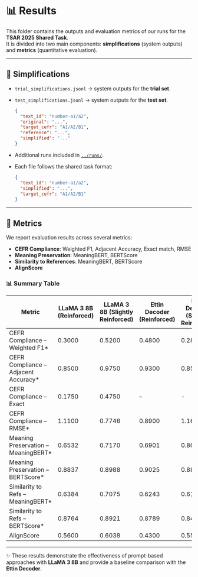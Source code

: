 # 📊 Results

This folder contains the outputs and evaluation metrics of our runs for the **TSAR 2025 Shared Task**.  
It is divided into two main components: **simplifications** (system outputs) and **metrics** (quantitative evaluation).

---

## 📝 Simplifications
- `trial_simplifications.jsonl` → system outputs for the **trial set**.  
- `test_simplifications.jsonl` → system outputs for the **test set**.  
  
  ```json
  {
    "text_id": "number-a1/a2",
    "original": "...",
    "target_cefr": "A1/A2/B1",
    "reference": "...",
    "simplified": "..."
  }

- Additional runs included in [`../runs/`](../runs/).

- Each file follows the shared task format:  

  ```json
  {
    "text_id": "number-a1/a2",
    "simplified": "...",
    "target_cefr": "A1/A2/B1"
  }
  ```
---

## 📐 Metrics

We report evaluation results across several metrics:  

- **CEFR Compliance**: Weighted F1, Adjacent Accuracy, Exact match, RMSE  
- **Meaning Preservation**: MeaningBERT, BERTScore  
- **Similarity to References**: MeaningBERT, BERTScore  
- **AlignScore**  

### 📊 Summary Table

| Metric                                 | LLaMA 3 8B (Reinforced)  | LLaMA 3 8B (Slightly Reinforced) | Ettin Decoder (Reinforced) | Ettin Decoder (Slightly Reinforced) |
|----------------------------------------|--------------------------|----------------------------------|----------------------------|-------------------------------------|
| CEFR Compliance – Weighted F1*         | 0.3000                   | 0.5200                           | 0.4800                     | 0.2800                              | 
| CEFR Compliance – Adjacent Accuracy*   | 0.8500                   | 0.9750                           | 0.9300                     | 0.8500                              | 
| CEFR Compliance – Exact                | 0.1750                   | 0.4750                           | –                          | -                                   |
| CEFR Compliance – RMSE*                | 1.1100                   | 0.7746                           | 0.8900                     | 1.1619                              |
| Meaning Preservation – MeaningBERT*    | 0.6532                   | 0.7170                           | 0.6901                     | 0.8076                              |
| Meaning Preservation – BERTScore*      | 0.8837                   | 0.8988                           | 0.9025                     | 0.8807                              |
| Similarity to Refs – MeaningBERT*      | 0.6384                   | 0.7075                           | 0.6243                     | 0.6199                              |
| Similarity to Refs – BERTScore*        | 0.8764                   | 0.8921                           | 0.8789                     | 0.8470                              |
| AlignScore                             | 0.5600                   | 0.6038                           | 0.4300                     | 0.5576                              |

---

✨ These results demonstrate the effectiveness of prompt-based approaches with **LLaMA 3 8B** and provide a baseline comparison with the **Ettin Decoder**.
